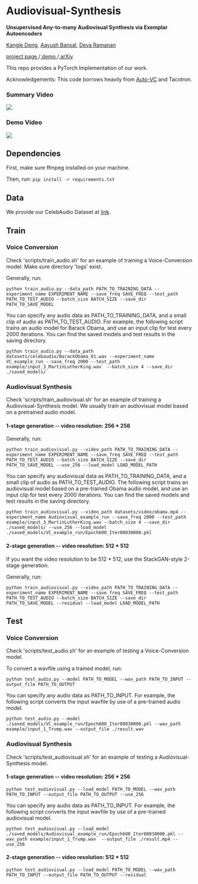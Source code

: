 # Audiovisual-Synthesis
<b>Unsupervised Any-to-many Audiovisual Synthesis via Exemplar Autoencoders</b>

<a href="https://dunbar12138.github.io/">Kangle Deng</a>, <a href="http://www.cs.cmu.edu/~aayushb/">Aayush Bansal</a>, <a href="http://www.cs.cmu.edu/~deva/">Deva Ramanan</a>

<a href="https://dunbar12138.github.io/projectpage/Audiovisual/index.html"> project page </a>/<a href='http://scs00197.sp.cs.cmu.edu/'> demo </a>/<a href="https://arxiv.org/abs/2001.04463"> arXiv </a>

This repo provides a PyTorch Implementation of our work.

Acknowledgements: This code borrows heavily from <a href='https://github.com/auspicious3000/autovc'>Auto-VC</a> and Tacotron.

### Summary Video

[![](http://img.youtube.com/vi/7BO0-Q3TLfI/0.jpg)](http://www.youtube.com/watch?v=7BO0-Q3TLfI "")

### Demo Video

[![](http://img.youtube.com/vi/t80R2zwXR00/0.jpg)](http://www.youtube.com/watch?v=t80R2zwXR00 "")

## Dependencies

First, make sure ffmpeg installed on your machine.

Then, run: `pip install -r requirements.txt`

## Data

We provide our CelebAudio Dataset at <a href='https://drive.google.com/drive/folders/1_3ulcWKhs3eq2WPzAnFF-LJuSp1aTqwA?usp=sharing'>link</a>.

## Train

### Voice Conversion

Check 'scripts/train_audio.sh' for an example of training a Voice-Conversion model. Make sure directory 'logs' exist.

Generally, run:
```
python train_audio.py --data_path PATH_TO_TRAINING_DATA --experiment_name EXPERIMENT_NAME --save_freq SAVE_FREQ --test_path PATH_TO_TEST_AUDIO --batch_size BATCH_SIZE --save_dir PATH_TO_SAVE_MODEL
```

You can specify any audio data as PATH_TO_TRAINING_DATA, and a small clip of audio as PATH_TO_TEST_AUDIO. For example, the following script trains an audio model for Barack Obama, and use an input clip for test every 2000 iterations. You can find the saved models and test results in the saving directory.

```
python train_audio.py --data_path datasets/celebaudio/BarackObama_01.wav --experiment_name VC_example_run --save_freq 2000 --test_path example/input_3_MartinLutherKing.wav  --batch_size 4 --save_dir ./saved_models/
```

### Audiovisual Synthesis

Check 'scripts/train_audiovisual.sh' for an example of training a Audiovisual-Synthesis model. We usually train an audiovisual model based on a pretrained audio model.

#### 1-stage generation -- video resolution: 256 * 256

Generally, run:
```
python train_audiovisual.py --video_path PATH_TO_TRAINING_DATA --experiment_name EXPERIMENT_NAME --save_freq SAVE_FREQ --test_path PATH_TO_TEST_AUDIO --batch_size BATCH_SIZE --save_dir PATH_TO_SAVE_MODEL --use_256 --load_model LOAD_MODEL_PATH
```

You can specify any audiovisual data as PATH_TO_TRAINING_DATA, and a small clip of audio as PATH_TO_TEST_AUDIO. The following script trains an audiovisual model based on a pre-trained Obama audio model, and use an input clip for test every 2000 iterations. You can find the saved models and test results in the saving directory.

```
python train_audiovisual.py --video_path datasets/video/obama.mp4 --experiment_name Audiovisual_example_run --save_freq 2000 --test_path example/input_3_MartinLutherKing.wav --batch_size 4 --save_dir ./saved_models/ --use_256 --load_model ./saved_models/VC_example_run/Epoch600_Iter00030000.pkl
```


#### 2-stage generation -- video resolution: 512 * 512

If you want the video resolution to be 512 * 512, use the StackGAN-style 2-stage generation.

Generally, run:
```
python train_audiovisual.py --video_path PATH_TO_TRAINING_DATA --experiment_name EXPERIMENT_NAME --save_freq SAVE_FREQ --test_path PATH_TO_TEST_AUDIO --batch_size BATCH_SIZE --save_dir PATH_TO_SAVE_MODEL --residual --load_model LOAD_MODEL_PATH
```



## Test

### Voice Conversion

Check 'scripts/test_audio.sh' for an example of testing a Voice-Conversion model.

To convert a wavfile using a trained model, run:
```
python test_audio.py --model PATH_TO_MODEL --wav_path PATH_TO_INPUT --output_file PATH_TO_OUTPUT
```

You can specify any audio data as PATH_TO_INPUT. For example, the following script converts the input wavfile by use of a pre-trained audio model.

```
python test_audio.py --model ./saved_models/VC_example_run/Epoch600_Iter00030000.pkl --wav_path example/input_1_Trump.wav --output_file ./result.wav
```

### Audiovisual Synthesis

Check 'scripts/test_audiovisual.sh' for an example of testing a Audiovisual-Synthesis model.

#### 1-stage generation -- video resolution: 256 * 256
```
python test_audiovisual.py --load_model PATH_TO_MODEL --wav_path PATH_TO_INPUT --output_file PATH_TO_OUTPUT --use_256 
```

You can specify any audio data as PATH_TO_INPUT. For example, the following script converts the input wavfile by use of a pre-trained audiovisual model.

```
python test_audiovisual.py --load_model ./saved_models/Audiovisual_example_run/Epoch600_Iter00030000.pkl --wav_path example/input_1_Trump.wav  --output_file ./result.mp4 --use_256
```

#### 2-stage generation -- video resolution: 512 * 512
```
python test_audiovisual.py --load_model PATH_TO_MODEL --wav_path PATH_TO_INPUT --output_file PATH_TO_OUTPUT --residual
```
